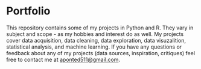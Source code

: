 # Portfolio

This repository contains some of my projects in Python and R. They vary in subject and scope - as my hobbies and interest do as well. My projects cover data acquisition, data cleaning, data exploration, data visuzalition, statistical analysis, and machine learning. If you have any questions or feedback about any of my projects (data sources, inspiration, critiques) feel free to contact me at aponted511@gmail.com. 
